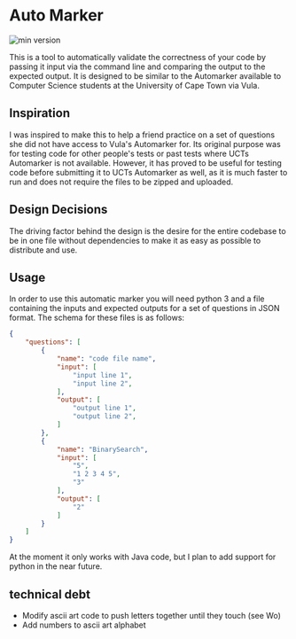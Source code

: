 # Auto Marker
![min version](https://img.shields.io/static/v1?label=python&message=v10.0%2B&color=3776ab&logo=python)

This is a tool to automatically validate the correctness of your code by passing it input via the command line and comparing the output to the expected output. It is designed to be similar to the Automarker available to Computer Science students at the University of Cape Town via Vula.
## Inspiration
I was inspired to make this to help a friend practice on a set of questions she did not have access to Vula's Automarker for. Its original purpose was for testing code for other people's tests or past tests where UCTs Automarker is not available.
However, it has proved to be useful for testing code before submitting it to UCTs Automarker as well, as it is much faster to run and does not require the files to be zipped and uploaded.
## Design Decisions
The driving factor behind the design is the desire for the entire codebase to be in one file without dependencies to make it as easy as possible to distribute and use.
## Usage
In order to use this automatic marker you will need python 3 and a file containing the inputs and expected outputs for a set of questions in JSON format. The schema for these files is as follows:
```json
{
	"questions": [
		{
			"name": "code file name",
			"input": [
				"input line 1",
				"input line 2",
			],
			"output": [
				"output line 1",
				"output line 2",
			]
		},
		{
			"name": "BinarySearch",
			"input": [
				"5",
				"1 2 3 4 5",
				"3"
			],
			"output": [
				"2"
			]
		}
	]
}
```
At the moment it only works with Java code, but I plan to add support for python in the near future.
## technical debt
- Modify ascii art code to push letters together until they touch (see Wo)
- Add numbers to ascii art alphabet